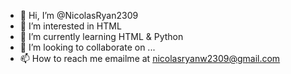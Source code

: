 - 👋 Hi, I’m @NicolasRyan2309
- 👀 I’m interested in HTML 
- 🌱 I’m currently learning HTML & Python
- 💞️ I’m looking to collaborate on ...
- 📫 How to reach me emailme at nicolasryanw2309@gmail.com

<!---
NicolasRyan2309/NicolasRyan2309 is a ✨ special ✨ repository because its `README.md` (this file) appears on your GitHub profile.
You can click the Preview link to take a look at your changes.
--->
